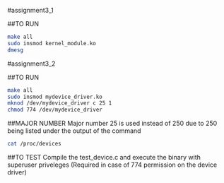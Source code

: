 #assignment3_1

##TO RUN
```bash
make all
sudo insmod kernel_module.ko
dmesg
```


#assignment3_2

##TO RUN
```bash
make all
sudo insmod mydevice_driver.ko
mknod /dev/mydevice_driver c 25 1
chmod 774 /dev/mydevice_driver
```

##MAJOR NUMBER
Major number 25 is used instead of 250 due to 250 being listed under the output of the command 
```bash
cat /proc/devices
```
##TO TEST
Compile the test_device.c and execute the binary with superuser priveleges (Required in case of 774 permission on the device driver)

